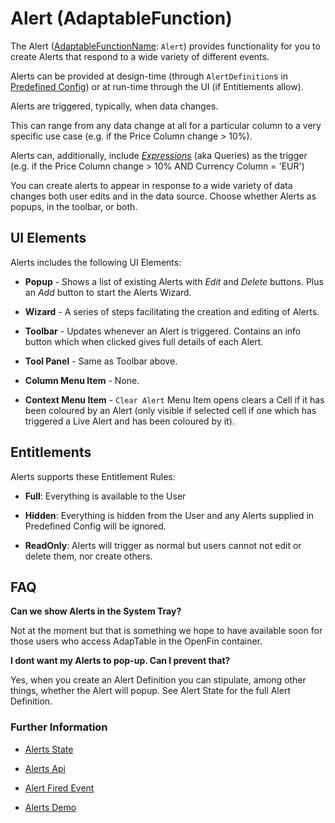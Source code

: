 # Alert (AdaptableFunction)

The Alert ([AdaptableFunctionName](https://api.adaptabletools.com/modules/_src_predefinedconfig_common_types_.html#adaptablefunctionname): `Alert`) provides functionality for you to create Alerts that respond to a wide variety of different events.

Alerts can be provided at design-time (through `AlertDefinition`s in [Predefined Config](https://api.adaptabletools.com/interfaces/_src_predefinedconfig_alertstate_.alertstate.html)) or at run-time through the UI (if Entitlements allow).

Alerts are triggered, typically, when data changes.

This can range from any data change at all for a particular column to a very specific use case (e.g. if the Price Column change > 10%).

Alerts can, additionally, include [*Expressions*](https://api.adaptabletools.com/classes/_src_predefinedconfig_common_expression_.expression.html) (aka Queries) as the trigger (e.g. if the Price Column change > 10% AND Currency Column = 'EUR')

You can create alerts to appear in response to a wide variety of data changes both user edits and in the data source. Choose whether Alerts as popups, in the toolbar, or both.



## UI Elements
Alerts includes the following UI Elements:

- **Popup** - Shows a list of existing Alerts with *Edit* and *Delete* buttons.  Plus an *Add* button to start the Alerts Wizard.

- **Wizard** - A series of steps facilitating the creation and editing of Alerts.

- **Toolbar** - Updates whenever an Alert is triggered.  Contains an info button which when clicked gives full details of each Alert.

- **Tool Panel** - Same as Toolbar above.

- **Column Menu Item** - None.

- **Context Menu Item** - `Clear Alert` Menu Item opens clears a Cell if it has been coloured by an Alert (only visible if selected cell if one which has triggered a Live Alert and has been coloured by it).

## Entitlements
Alerts supports these Entitlement Rules:

- **Full**: Everything is available to the User

- **Hidden**: Everything is hidden from the User and any Alerts supplied in Predefined Config will be ignored.

- **ReadOnly**: Alerts will trigger as normal but users cannot not edit or delete them, nor create others.

## FAQ

**Can we show Alerts in the System Tray?**

Not at the moment but that is something we hope to have available soon for those users who access AdapTable in the OpenFin container.

**I dont want my Alerts to pop-up. Can I prevent that?**

Yes, when you create an Alert Definition you can stipulate, among other things, whether the Alert will popup. See Alert State for the full Alert Definition.


### Further Information

- [Alerts State](https://api.adaptabletools.com/interfaces/_src_predefinedconfig_alertstate_.alertstate.html)

- [Alerts Api](https://api.adaptabletools.com/interfaces/_src_api_alertapi_.alertapi.html)

- [Alert Fired Event](https://api.adaptabletools.com/interfaces/_src_api_events_alertfired_.alertfiredeventargs.html)

- [Alerts Demo](https://demo.adaptabletools.com/alertsmessages/aggridalertdemo)

